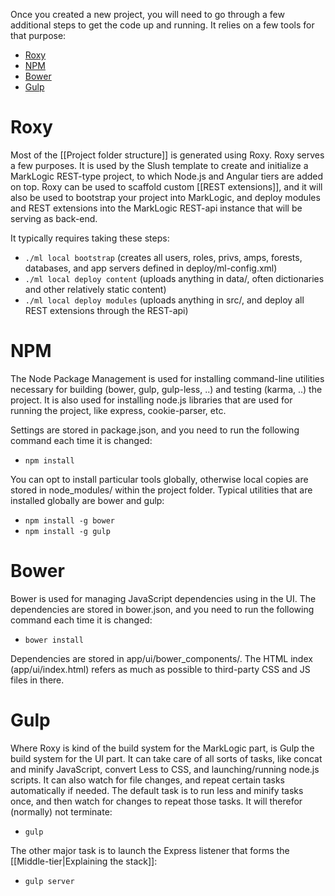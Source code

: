 Once you created a new project, you will need to go through a few additional steps to get the code up and running. It relies on a few tools for that purpose:

- [Roxy](https://github.com/marklogic/roxy)
- [NPM](https://www.npmjs.org/)
- [Bower](http://bower.io/)
- [Gulp](http://gulpjs.com/)

# Roxy

Most of the [[Project folder structure]] is generated using Roxy. Roxy serves a few purposes. It is used by the Slush template to create and initialize a MarkLogic REST-type project, to which Node.js and Angular tiers are added on top. Roxy can be used to scaffold custom [[REST extensions]], and it will also be used to bootstrap your project into MarkLogic, and deploy modules and REST extensions into the MarkLogic REST-api instance that will be serving as back-end.

It typically requires taking these steps:

- `./ml local bootstrap` (creates all users, roles, privs, amps, forests, databases, and app servers defined in deploy/ml-config.xml)
- `./ml local deploy content` (uploads anything in data/, often dictionaries and other relatively static content)
- `./ml local deploy modules` (uploads anything in src/, and deploy all REST extensions through the REST-api)

# NPM

The Node Package Management is used for installing command-line utilities necessary for building (bower, gulp, gulp-less, ..) and testing (karma, ..) the project. It is also used for installing node.js libraries that are used for running the project, like express, cookie-parser, etc.

Settings are stored in package.json, and you need to run the following command each time it is changed:

- `npm install`

You can opt to install particular tools globally, otherwise local copies are stored in node_modules/ within the project folder. Typical utilities that are installed globally are bower and gulp:

- `npm install -g bower`
- `npm install -g gulp`

# Bower

Bower is used for managing JavaScript dependencies using in the UI. The dependencies are stored in bower.json, and you need to run the following command each time it is changed:

- `bower install`

Dependencies are stored in app/ui/bower_components/. The HTML index (app/ui/index.html) refers as much as possible to third-party CSS and JS files in there.

# Gulp

Where Roxy is kind of the build system for the MarkLogic part, is Gulp the build system for the UI part. It can take care of all sorts of tasks, like concat and minify JavaScript, convert Less to CSS, and launching/running node.js scripts. It can also watch for file changes, and repeat certain tasks automatically if needed. The default task is to run less and minify tasks once, and then watch for changes to repeat those tasks. It will therefor (normally) not terminate:

- `gulp`

The other major task is to launch the Express listener that forms the [[Middle-tier|Explaining the stack]]:

- `gulp server`
